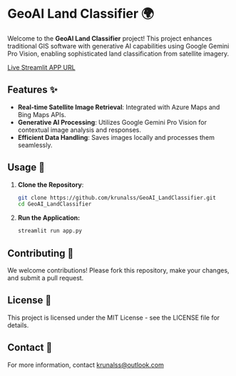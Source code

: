 # GeoAI Land Classifier 🌍

Welcome to the **GeoAI Land Classifier** project! This project enhances traditional GIS software with generative AI capabilities using Google Gemini Pro Vision, enabling sophisticated land classification from satellite imagery.

[Live Streamlit APP URL](https://geo-ai-land-classifier.streamlit.app/)

## Features ✨
- **Real-time Satellite Image Retrieval**: Integrated with Azure Maps and Bing Maps APIs.
- **Generative AI Processing**: Utilizes Google Gemini Pro Vision for contextual image analysis and responses.
- **Efficient Data Handling**: Saves images locally and processes them seamlessly.

## Usage 🚀
1. **Clone the Repository**:
   ```bash
   git clone https://github.com/krunalss/GeoAI_LandClassifier.git
   cd GeoAI_LandClassifier

3. **Run the Application:**
    ```bash
    streamlit run app.py

## Contributing 🤝    
We welcome contributions! Please fork this repository, make your changes, and submit a pull request.

## License 📜
This project is licensed under the MIT License - see the LICENSE file for details.

## Contact 📧
For more information, contact krunalss@outlook.com